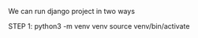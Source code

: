 We can run django project in two ways


STEP 1: 
        python3 -m venv venv 
        source venv/bin/activate


	
